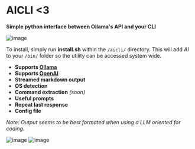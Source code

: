 # AICLI <3
**Simple python interface between Ollama's API and your CLI**

![image](https://github.com/user-attachments/assets/1af5c67f-3edf-49cb-944b-2fce415a5ded)

To install, simply run **install.sh** within the `/aicli/` directory. This will add *AI* to your `/bin/` folder so the utility can be accessed system wide.

- **Supports [Ollama](https://github.com/ollama/ollama)**
- **Supports [OpenAI](https://platform.openai.com/api-keys)**
- **Streamed markdown output**
- **OS detection**
- **Command extraction** _(soon)_
- **Useful prompts**
- **Repeat last response**
- **Config file**

_Note: Output seems to be best formated when using a LLM oriented for coding._

![image](https://github.com/user-attachments/assets/7749aaef-26d1-4c1c-a005-20f9985f2489)
![image](https://github.com/user-attachments/assets/9ababe9e-7c46-4573-8b79-47b453e6c2d7)

